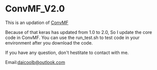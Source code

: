 # ConvMF_V2.0

This is an updation of [ConvMF](http://dm.postech.ac.kr/~cartopy/ConvMF/)

Because of that keras has updated from 1.0 to 2.0, So I update the core code in ConvMF. You can use the run_test.sh to test code in your environment after you download the code.

If you have any question, don't hestitate to contact with me.

Email:daicoolb@outlook.com
